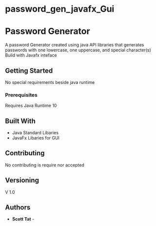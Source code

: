 # password_gen_javafx_Gui
# Password Generator
A password Generator created using java API libraries that generates passwords with one lowercase, one uppercase, and special character(s)
Build with Javafx inteface
## Getting Started
No special requirements beside java runtime


### Prerequisites
Requires Java Runtime 10





## Built With

* Java Standard Libaries 
* JavaFx Libaries for GUI

## Contributing
No contributing is require nor accepted

## Versioning
V 1.0


## Authors

* **Scott Tat** - 

